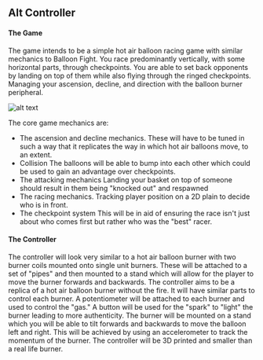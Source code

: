 ## Alt Controller

#### The Game
The game intends to be a simple hot air balloon racing game with similar mechanics to Balloon Fight. You race predominantly vertically, with some horizontal parts, through checkpoints.
You are able to set back opponents by landing on top of them while also flying through the ringed checkpoints. Managing your ascension, decline, and direction with the balloon burner peripheral.

![alt text](http://oi68.tinypic.com/2i0437c.jpg "Game Diagram of hot air balloons flying through rings")

The core game mechanics are:
- The ascension and decline mechanics.
    These will have to be tuned in such a way that it replicates the way in which hot air balloons move, to an extent.
- Collision
    The balloons will be able to bump into each other which could be used to gain an advantage over checkpoints.
- The attacking mechanics
    Landing your basket on top of someone should result in them being "knocked out" and respawned
- The racing mechanics.
    Tracking player position on a 2D plain to decide who is in front.
- The checkpoint system
    This will be in aid of ensuring the race isn't just about who comes first but rather who was the "best" racer.

#### The Controller
The controller will look very similar to a hot air balloon burner with two burner coils mounted onto single unit burners. These will be attached to a set of "pipes" and then mounted to a stand which will allow for the player to move the burner forwards and backwards.
The controller aims to be a replica of a hot air balloon burner without the fire. It will have similar parts to control each burner.
A potentiometer will be attached to each burner and used to control the "gas." A button will be used for the "spark" to "light" the burner leading to more authenticity.
The burner will be mounted on a stand which you will be able to tilt forwards and backwards to move the balloon left and right. This will be achieved by using an accelerometer to track the momentum of the burner.
The controller will be 3D printed and smaller than a real life burner.
